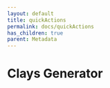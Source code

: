 ```yaml
---
layout: default
title: quickActions
permalink: docs/quickActions
has_children: true
parent: Metadata
---
```



# Clays Generator

